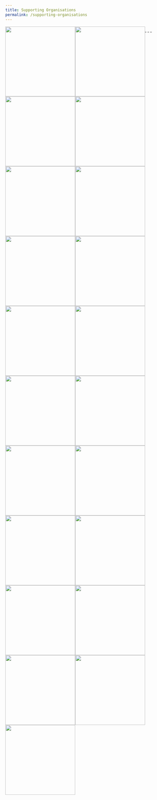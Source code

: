 ```yaml
---
title: Supporting Organisations
permalink: /supporting-organisations
---
```

<div class="row ">
<div class="col is-12 mb-4"><a href="https://ww2.eagle.org/en.html"><img src="https://i.levelupp.com/safetyatseaweek/ABS.jpg" style="width:220px" class="img-fluid"></a> <a href="https://avg-marine.com/"><img src="https://i.levelupp.com/safetyatseaweek/AV_Global_Marine.jpg" style="width:220px" class="img-fluid"> </a> <a href="https://www.bimco.org/"><img src="https://i.levelupp.com/safetyatseaweek/BIMCO.jpg" style="width:220px" class="img-fluid"></a> <a href="https://britanniapandi.com/"><img src="https://i.levelupp.com/safetyatseaweek/BPI.jpg" style="width:220px" class="img-fluid"> </a> <a href="https://en.msa.gov.cn/"><img src="https://i.levelupp.com/safetyatseaweek/ChinaMSA.jpg" style="width:220px" class="img-fluid"> </a><a href="https://www.epshipping.com.sg/"><img src="https://i.levelupp.com/safetyatseaweek/EPS.jpg" style="width:220px" class="img-fluid"></a> <a href="https://www.executiveship.com/"><img src="https://i.levelupp.com/safetyatseaweek/ESM.jpg" style="width:220px" class="img-fluid"> </a> <a href="http://www.iacs.org.uk/"><img src="https://i.levelupp.com/safetyatseaweek/IACS.jpg" style="width:220px" class="img-fluid">&nbsp;</a> <a href="https://www.ics-shipping.org/" style="font-size: 1rem; color: #0056b3; display: inline !important;"><img src="https://i.levelupp.com/safetyatseaweek/ICS.jpg" style="width:220px" class="img-fluid"></a> <a href="https://www.ics.org.uk/about-us/international-network/branches/singapore-branch" class="" style="font-size: 1rem;"><img src="https://i.levelupp.com/safetyatseaweek/ICS-SB.jpg" style="width:220px" class="img-fluid"> </a> <span style="font-size: 1rem;"> </span><a href="https://www.ics-shipping.org/" style="font-size: 1rem;">&nbsp;</a> <a href="https://www.harbourmaster.org/" style="font-size: 1rem;"><img src="https://i.levelupp.com/safetyatseaweek/IHMS.jpg" style="width:220px" class="img-fluid"> </a> <a href="https://www.imarest.org/" style="font-size: 1rem;"><img src="https://i.levelupp.com/safetyatseaweek/IMarEST.jpg" style="width:220px" class="img-fluid"></a> <span style="font-size: 1rem;"> </span><a href="https://www.maersk.com/" style="font-size: 1rem;"><img src="https://i.levelupp.com/safetyatseaweek/Maersk.jpg" style="width:220px" class="img-fluid"> </a> <span style="font-size: 1rem;"> </span> <a href="https://www.shell.com/business-customers/trading-and-supply/shell-shipping-and-maritime.html" style="font-size: 1rem;"><img src="https://i.levelupp.com/safetyatseaweek/Shell.jpg" style="width:220px" class="img-fluid"> </a> <span style="font-size: 1rem;"> </span> <a href="https://snames.org.sg/" class="" style="font-size: 1rem;"><img src="https://i.levelupp.com/safetyatseaweek/SNAMES.jpg" style="width:220px" class="img-fluid"> </a> <span style="font-size: 1rem;"> </span> <a href="https://www.ssa.org.sg/" style="font-size: 1rem;"><img src="https://i.levelupp.com/safetyatseaweek/SSA.jpg" style="width:220px" class="img-fluid"> </a> <span style="font-size: 1rem;"> </span> <a href="https://mtss.org.sg/" style="font-size: 1rem;"><img src="https://i.levelupp.com/safetyatseaweek/MtSS.jpg" style="width:220px" class="img-fluid"> </a> <span style="font-size: 1rem;"> </span> <a href="https://www.nautinst.org/" style="font-size: 1rem;"><img src="https://i.levelupp.com/safetyatseaweek/TNI.jpg" style="width:220px" class="img-fluid"> </a> <span style="font-size: 1rem;"> </span> <a href="https://www.nautinst.org/branch/singapore.html" style="font-size: 1rem;"><img src="https://i.levelupp.com/safetyatseaweek/TNI-SG.jpg" style="width:220px" class="img-fluid"> </a> <span style="font-size: 1rem;"> </span> <a href="https://www.mot.gov.sg/About-MOT/Transport-Safety-Investigation-Bureau/" style="font-size: 1rem;"><img src="https://i.levelupp.com/safetyatseaweek/TSIB.jpg" style="width:220px" class="img-fluid"> </a> <span style="font-size: 1rem;"> </span> <a href="https://www.ferrysafety.org/" style="font-size: 1rem;"><img src="https://i.levelupp.com/safetyatseaweek/WFSA.jpg" style="width:220px" class="img-fluid">&nbsp;</a></div>
</div>
<style>
	.img-fluid {float:left;}
</style>